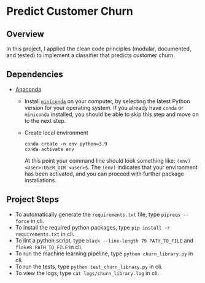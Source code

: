 # Predict Customer Churn

## Overview
In this project, I applied the clean code principles (modular, documented, and tested) to implement a classifier that predicts customer churn. 

## Dependencies
- [Anaconda](https://www.anaconda.com)
	- Install [`miniconda`](http://conda.pydata.org/miniconda.html) on your computer, by selecting the latest Python version for your operating system. If you already have `conda` or `miniconda` installed, you should be able to skip this step and move on to the next step.
	- Create local environment
		```
		conda create -n env python=3.9
		conda activate env
		```

		At this point your command line should look something like: `(env) <User>:USER_DIR <user>$`. The `(env)` indicates that your environment has been activated, and you can proceed with further package installations.

## Project Steps
- To automatically generate the `requirements.txt` file, type `pipreqs --force` in cli.
- To install the required python packages, type `pip install -r requirements.txt` in cli.
- To lint a python script, type `black --line-length 79 PATH_TO_FILE` and `flake8 PATH_TO_FILE` in cli.
- To run the machine learning pipeline, type `python churn_library.py` in cli.
- To run the tests, type `python test_churn_library.py` in cli.
- To view the logs, type `cat logs/churn_library.log` in cli. 

